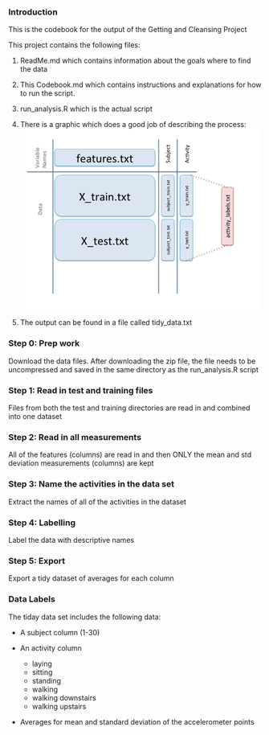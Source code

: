 ### Introduction
This is the codebook for the output of the Getting and Cleansing Project

This project contains the following files:

1. ReadMe.md which contains information about the goals where to find the data

2. This Codebook.md which contains instructions and explanations for how to run the script.

3. run_analysis.R which is the actual script

4. There is a graphic which does a good job of describing the process:
![](project_image.png)

5. The output can be found in a file called tidy_data.txt


### Step 0: Prep work
Download the data files. After downloading the zip file, the file needs to be uncompressed and saved in the same directory as the run_analysis.R script

### Step 1: Read in test and training files
Files from both the test and training directories are read in and combined into one dataset

### Step 2: Read in all measurements
All of the features (columns) are read in and then ONLY the mean and std deviation measurements (columns) are kept

### Step 3: Name the activities in the data set
Extract the names of all of the activities in the dataset

### Step 4: Labelling
Label the data with descriptive names

### Step 5: Export
Export a tidy dataset of averages for each column

### Data Labels
The tiday data set includes the following data:
* A subject column (1-30)
* An activity column
  * laying
  * sitting
  * standing
  * walking
  * walking downstairs
  * walking upstairs
  
* Averages for mean and standard deviation of the accelerometer points  

